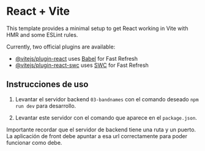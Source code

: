 # React + Vite

This template provides a minimal setup to get React working in Vite with HMR and some ESLint rules.

Currently, two official plugins are available:

- [@vitejs/plugin-react](https://github.com/vitejs/vite-plugin-react/blob/main/packages/plugin-react/README.md) uses [Babel](https://babeljs.io/) for Fast Refresh
- [@vitejs/plugin-react-swc](https://github.com/vitejs/vite-plugin-react-swc) uses [SWC](https://swc.rs/) for Fast Refresh

## Instrucciones de uso

1. Levantar el servidor backend `03-bandnames` con el comando deseado `npm run dev` para desarrollo.

2. Levantar este servidor con el comando que aparece en el `package.json`.

Importante recordar que el servidor de backend tiene una ruta y un puerto. La aplicación de front debe apuntar a esa url correctamente para poder funcionar como debe.
